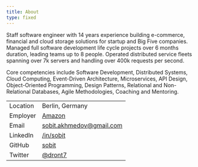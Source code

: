 ```yaml
---
title: About
type: fixed
---
```


Staff software engineer with 14 years experience building e-commerce, financial and cloud storage solutions for startup and Big Five companies. Managed full software development life cycle projects over 6 months duration, leading teams up to 8 people. Operated distributed service fleets spanning over 7k servers and handling over 400k requests per second.

Core competencies include Software Development, Distributed Systems, Cloud Computing, Event-Driven Architecture, Microservices, API Design, Object-Oriented Programming, Design Patterns, Relational and Non-Relational Databases, Agile Methodologies, Coaching and Mentoring.

|          |                                                             |
| -------- | ----------------------------------------------------------- |
| Location | Berlin, Germany                                             |
| Employer | [Amazon](https://www.amazon.de/)                            |
| Email    | [sobit.akhmedov@gmail.com](mailto:sobit.akhmedov@gmail.com) |
| LinkedIn | [/in/sobit](https://de.linkedin.com/in/sobit)               |
| GitHub   | [sobit](https://github.com/sobit)                           |
| Twitter  | [@dront7](https://twitter.com/dront7)                       |
